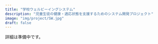 ```yaml
---
title: "学校ウェルビーイングシステム"
description: "児童生徒の健康・適応状態を支援するためのシステム開発プロジェクト"
image: "img/project/SW.jpg"
draft: false
---
```

詳細は準備中です。
